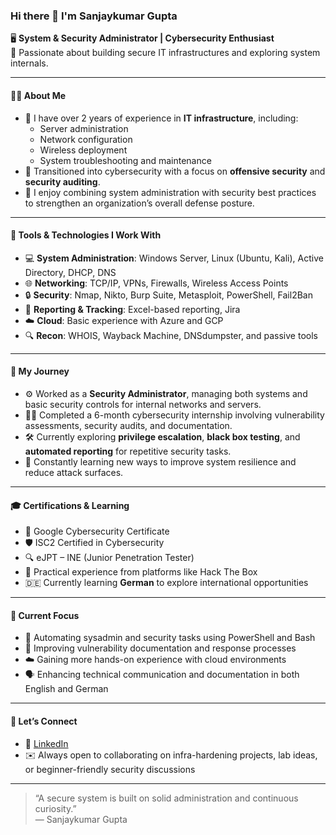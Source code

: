 ### Hi there 👋 I'm Sanjaykumar Gupta

🖥️ **System & Security Administrator | Cybersecurity Enthusiast**  
🔧 Passionate about building secure IT infrastructures and exploring system internals.

---

#### 👨‍💻 About Me

- 💼 I have over 2 years of experience in **IT infrastructure**, including:
  - Server administration
  - Network configuration
  - Wireless deployment
  - System troubleshooting and maintenance
- 🔐 Transitioned into cybersecurity with a focus on **offensive security** and **security auditing**.
- 🔄 I enjoy combining system administration with security best practices to strengthen an organization’s overall defense posture.

---

#### 🧰 Tools & Technologies I Work With

- 💻 **System Administration**: Windows Server, Linux (Ubuntu, Kali), Active Directory, DHCP, DNS  
- 🌐 **Networking**: TCP/IP, VPNs, Firewalls, Wireless Access Points  
- 🔒 **Security**: Nmap, Nikto, Burp Suite, Metasploit, PowerShell, Fail2Ban  
- 📄 **Reporting & Tracking**: Excel-based reporting, Jira 
- ☁️ **Cloud**: Basic experience with Azure and GCP  
- 🔍 **Recon**: WHOIS, Wayback Machine, DNSdumpster, and passive tools

---

#### 🧪 My Journey

- ⚙️ Worked as a **Security Administrator**, managing both systems and basic security controls for internal networks and servers.
- 🧑‍💻 Completed a 6-month cybersecurity internship involving vulnerability assessments, security audits, and documentation.
- 🛠️ Currently exploring **privilege escalation**, **black box testing**, and **automated reporting** for repetitive security tasks.
- 🧠 Constantly learning new ways to improve system resilience and reduce attack surfaces.

---

#### 🎓 Certifications & Learning

- 📘 Google Cybersecurity Certificate  
- 🛡️ ISC2 Certified in Cybersecurity  
- 🔍 eJPT – INE (Junior Penetration Tester)  
- 🧪 Practical experience from platforms like Hack The Box  
- 🇩🇪 Currently learning **German** to explore international opportunities  

---

#### 🌱 Current Focus

- 🧰 Automating sysadmin and security tasks using PowerShell and Bash  
- 🔐 Improving vulnerability documentation and response processes  
- ☁️ Gaining more hands-on experience with cloud environments  
- 🗣️ Enhancing technical communication and documentation in both English and German  

---

#### 🤝 Let’s Connect

- 🔗 [LinkedIn](https://www.linkedin.com/in/sanjay-gupta-1b26b5b3)
- ✉️ Always open to collaborating on infra-hardening projects, lab ideas, or beginner-friendly security discussions

---

> “A secure system is built on solid administration and continuous curiosity.”  
> — Sanjaykumar Gupta
